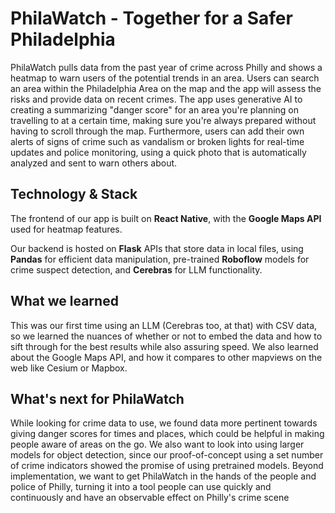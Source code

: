 # PhilaWatch - Together for a Safer Philadelphia
PhilaWatch pulls data from the past year of crime across Philly and shows a heatmap to warn users of the potential trends in an area. Users can search an area within the Philadelphia Area on the map and the app will assess the risks and provide data on recent crimes.  The app uses generative AI to creating a summarizing "danger score" for an area you're planning on travelling to at a certain time, making sure you're always prepared without having to scroll through the map. Furthermore, users can add their own alerts of signs of crime such as vandalism or broken lights for real-time updates and police monitoring, using a quick photo that is automatically analyzed and sent to warn others about. 

## Technology & Stack 
The frontend of our app is built on **React Native**, with the **Google Maps API** used for heatmap features. 

Our backend is hosted on **Flask** APIs that store data in local files, using **Pandas** for efficient data manipulation, pre-trained **Roboflow** models for crime suspect detection, and **Cerebras** for LLM functionality.

## What we learned
This was our first time using an LLM (Cerebras too, at that) with CSV data, so we learned the nuances of whether or not to embed the data and how to sift through for the best results while also assuring speed. We also learned about the Google Maps API, and how it compares to other mapviews on the web like Cesium or Mapbox. 

## What's next for PhilaWatch
While looking for crime data to use, we found data more pertinent towards giving danger scores for times and places, which could be helpful in making people aware of areas on the go. We also want to look into using larger models for object detection, since our proof-of-concept using a set number of crime indicators showed the promise of using pretrained models. Beyond implementation, we want to get PhilaWatch in the hands of the people and police of Philly, turning it into a tool people can use quickly and continuously and have an observable effect on Philly's crime scene
